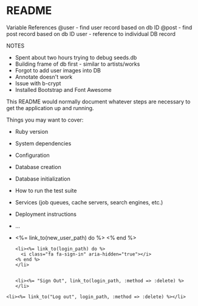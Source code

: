 # README

Variable References
@user - find user record based on db ID
@post - find post record based on db ID
user - reference to individual DB record

NOTES
- Spent about two hours trying to debug seeds.db
- Building frame of db first - similar to artists/works
- Forgot to add user images into DB
- Annotate doesn't work
- Issue with b-crypt
- Installed Bootstrap and Font Awesome



This README would normally document whatever steps are necessary to get the
application up and running.

Things you may want to cover:

* Ruby version

* System dependencies

* Configuration

* Database creation

* Database initialization

* How to run the test suite

* Services (job queues, cache servers, search engines, etc.)

* Deployment instructions

* ...


<div class='login'>
  <ul>
    <li><%= link_to(new_user_path) do %>
      <i class="fa fa-user-plus" aria-hidden="true"></i>
    <% end %>
    </li>

    <li><%= link_to(login_path) do %>
      <i class="fa fa-sign-in" aria-hidden="true"></i>
    <% end %>
    </li>


    <li><%= "Sign Out", link_to(login_path, :method => :delete) %>
    </li>
  </ul>
</div>

    <li><%= link_to("Log out", login_path, :method => :delete) %></li>
